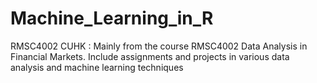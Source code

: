 # Machine_Learning_in_R

RMSC4002 CUHK : Mainly from the course RMSC4002 Data Analysis in Financial Markets. Include assignments and projects in various data analysis and machine learning techniques
